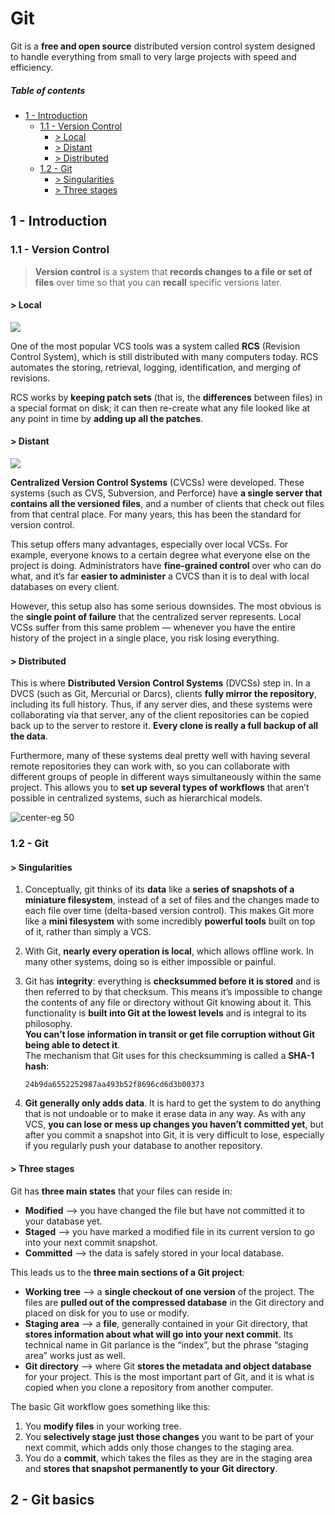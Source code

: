 [//]: # (TITLE Git)
[//]: # (ENDPOINT /git)
[//]: # (PRIORITY 0)

# Git

Git is a **free and open source** distributed version control system designed to handle everything from small to very large projects with speed and efficiency. 

<!-- markdown-toc start - Don't edit this section. Run M-x markdown-toc-refresh-toc -->
##### Table of contents

- [1 - Introduction](#1---introduction)
    - [1.1 - Version Control](#11---version-control)
        - [> Local](#-local)
        - [> Distant](#-distant)
        - [> Distributed](#-distributed)
    - [1.2 - Git](#12---git)
        - [> Singularities](#-singularities)
        - [> Three stages](#-three-stages)

<!-- markdown-toc end -->


## 1 - Introduction

### 1.1 - Version Control

> **Version control** is a system that **records changes to a file or set of files** over time so that you can **recall** specific versions later. 

#### > Local

<div class="floating-eg">

![](rcs.png)

<div>

One of the most popular VCS tools was a system called **RCS** (Revision Control System), which is still distributed with many computers today. RCS automates the storing, retrieval, logging, identification, and merging of revisions.

RCS works by **keeping patch sets** (that is, the **differences** between files) in a special format on disk; it can then re-create what any file looked like at any point in time by **adding up all the patches**.

</div>

</div>

#### > Distant

<div class="floating-eg">

![](cvcs.png)

<div>

**Centralized Version Control Systems** (CVCSs) were developed. These systems (such as CVS, Subversion, and Perforce) have **a single server that contains all the versioned files**, and a number of clients that check out files from that central place. For many years, this has been the standard for version control.
</div>

</div>

This setup offers many advantages, especially over local VCSs. For example, everyone knows to a certain degree what everyone else on the project is doing. Administrators have **fine-grained control** over who can do what, and it’s far **easier to administer** a CVCS than it is to deal with local databases on every client.

However, this setup also has some serious downsides. The most obvious is the **single point of failure** that the centralized server represents. Local VCSs suffer from this same problem — whenever you have the entire history of the project in a single place, you risk losing everything.

#### > Distributed

This is where **Distributed Version Control Systems** (DVCSs) step in. In a DVCS (such as Git, Mercurial or Darcs), clients **fully mirror the repository**, including its full history. Thus, if any server dies, and these systems were collaborating via that server, any of the client repositories can be copied back up to the server to restore it. **Every clone is really a full backup of all the data**.

Furthermore, many of these systems deal pretty well with having several remote repositories they can work with, so you can collaborate with different groups of people in different ways simultaneously within the same project. This allows you to **set up several types of workflows** that aren’t possible in centralized systems, such as hierarchical models.

![center-eg 50](dvcs.png)

### 1.2 - Git

</div>

#### > Singularities

1. Conceptually, git thinks of its **data** like a **series of snapshots of a miniature filesystem**, instead of a set of files and the changes made to each file over time (delta-based version control).
This makes Git more like a **mini filesystem** with some incredibly **powerful tools** built on top of it, rather than simply a VCS. 

2. With Git, **nearly every operation is local**, which allows offline work. In many other systems, doing so is either impossible or painful. 

3. Git has **integrity**: everything is **checksummed before it is stored** and is then referred to by that checksum. This means it’s impossible to change the contents of any file or directory without Git knowing about it. This functionality is **built into Git at the lowest levels** and is integral to its philosophy.<br/>
  **You can’t lose information in transit or get file corruption without Git being able to detect it**.<br/>
   The mechanism that Git uses for this checksumming is called a **SHA-1 hash**:<br/><div class="container-column">`24b9da6552252987aa493b52f8696cd6d3b00373`</div>

4. **Git generally only adds data**. It is hard to get the system to do anything that is not undoable or to make it erase data in any way. As with any VCS, **you can lose or mess up changes you haven’t committed yet**, but after you commit a snapshot into Git, it is very difficult to lose, especially if you regularly push your database to another repository.

#### > Three stages

Git has **three main states** that your files can reside in:
- **Modified** --> you have changed the file but have not committed it to your database yet.
- **Staged** --> you have marked a modified file in its current version to go into your next commit snapshot.
- **Committed** --> the data is safely stored in your local database.

This leads us to the **three main sections of a Git project**:
- **Working tree** --> a **single checkout of one version** of the project. The files are **pulled out of the compressed database** in the Git directory and placed on disk for you to use or modify.
- **Staging area** --> a **file**, generally contained in your Git directory, that **stores information about what will go into your next commit**. Its technical name in Git parlance is the “index”, but the phrase “staging area” works just as well.
- **Git directory** --> where Git **stores the metadata and object database** for your project. This is the most important part of Git, and it is what is copied when you clone a repository from another computer.

The basic Git workflow goes something like this:
1. You **modify files** in your working tree.
2. You **selectively stage just those changes** you want to be part of your next commit, which adds only those changes to the staging area.
3. You do a **commit**, which takes the files as they are in the staging area and **stores that snapshot permanently to your Git directory**. 

## 2 - Git basics



